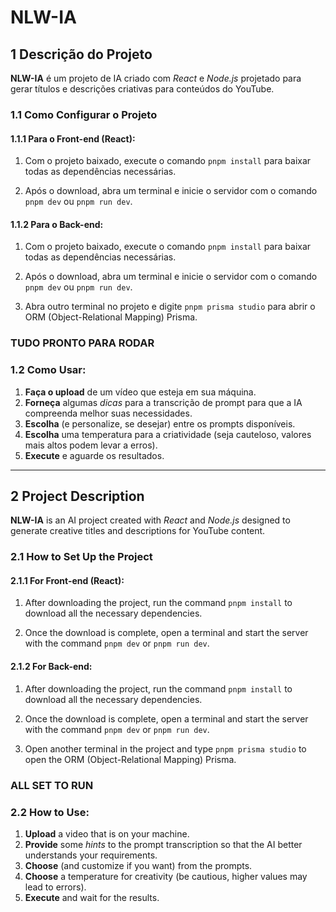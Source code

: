 # NLW-IA

## 1 Descrição do Projeto

**NLW-IA** é um projeto de IA criado com *React* e *Node.js* projetado para gerar títulos e descrições criativas para conteúdos do YouTube.

### 1.1 Como Configurar o Projeto

#### 1.1.1 Para o Front-end (React):

1. Com o projeto baixado, execute o comando ```pnpm install``` para baixar todas as dependências necessárias.

2. Após o download, abra um terminal e inicie o servidor com o comando ```pnpm dev``` ou ```pnpm run dev```.

#### 1.1.2 Para o Back-end:

1. Com o projeto baixado, execute o comando ```pnpm install``` para baixar todas as dependências necessárias.

2. Após o download, abra um terminal e inicie o servidor com o comando ```pnpm dev``` ou ```pnpm run dev```.

3. Abra outro terminal no projeto e digite ```pnpm prisma studio``` para abrir o ORM (Object-Relational Mapping) Prisma.

### TUDO PRONTO PARA RODAR 

### 1.2 Como Usar:

1. __Faça o upload__ de um vídeo que esteja em sua máquina.
2. __Forneça__ algumas _dicas_ para a transcrição de prompt para que a IA compreenda melhor suas necessidades.
3. __Escolha__ (e personalize, se desejar) entre os prompts disponíveis.
4. __Escolha__ uma temperatura para a criatividade (seja cauteloso, valores mais altos podem levar a erros).
5. __Execute__ e aguarde os resultados.

---

## 2 Project Description

**NLW-IA** is an AI project created with *React* and *Node.js* designed to generate creative titles and descriptions for YouTube content.

### 2.1 How to Set Up the Project

#### 2.1.1 For Front-end (React):

1. After downloading the project, run the command ```pnpm install``` to download all the necessary dependencies.

2. Once the download is complete, open a terminal and start the server with the command ```pnpm dev``` or ```pnpm run dev```.

#### 2.1.2 For Back-end:

1. After downloading the project, run the command ```pnpm install``` to download all the necessary dependencies.

2. Once the download is complete, open a terminal and start the server with the command ```pnpm dev``` or ```pnpm run dev```.

3. Open another terminal in the project and type ```pnpm prisma studio``` to open the ORM (Object-Relational Mapping) Prisma.

### ALL SET TO RUN

### 2.2 How to Use:

1. __Upload__ a video that is on your machine.
2. __Provide__ some _hints_ to the prompt transcription so that the AI better understands your requirements.
3. __Choose__ (and customize if you want) from the prompts.
4. __Choose__ a temperature for creativity (be cautious, higher values may lead to errors).
5. __Execute__ and wait for the results.
